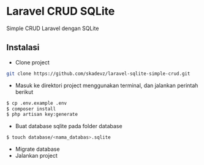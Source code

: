 # Laravel CRUD SQLite
Simple CRUD Laravel dengan SQLite

## Instalasi
- Clone project
```bash
git clone https://github.com/skadevz/laravel-sqlite-simple-crud.git
```
- Masuk ke direktori project menggunakan terminal, dan jalankan perintah berikut
```bash
$ cp .env.example .env
$ composer install
$ php artisan key:generate
```
- Buat database sqlite pada folder database
```bash
$ touch database/<nama_databas>.sqlite
```
- Migrate database
- Jalankan project
